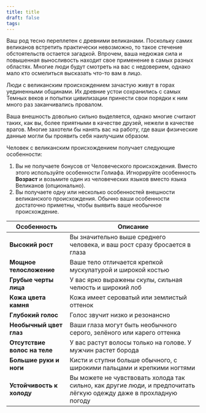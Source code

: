 ```yaml
---
title: title
draft: false
tags:
---
```

Ваш род тесно переплетен с древними великанами. Поскольку самих великанов встретить практически невозможно, то такое стечение обстоятельств остается загадкой. Впрочем, ваша недюжая сила и повышенная выносливость находит свое применение в самых разных областях. Многие люди будут смотреть на вас с недоверием, однако мало кто осмелиться высказать что-то вам в лицо.

Люди с великанским происхождением зачастую живут в горах уединенными общинами. Их древние устои сохранились с самых Темных веков и попытки цивилизации принести свои порядки к ним много раз заканчивались провалом.

Ваша внешность довольно сильно выделяется, однако многие считают таких, как вы, более приятными в качестве друзей, нежели в качестве врагов. Многие захотели бы нанять вас на работу, где ваши физические данные могли бы проявить себя наилучшим образом.

Человек с великанским происхождением получает следующие особенности:
1. Вы не получаете бонусов от Человеческого происхождения. Вместо этого используйте особенности Голиафа. Игнорируйте особенность **Возраст** и возьмите один из человеческих языков вместо языка Великанов (опционально).
2. Вы получаете одну или несколько особенностей внешности великанского происхождения. Обычно ваши особенности достаточно приметны, чтобы выявить ваше необычное происхождение.

| Особенность                  | Описание                                                                                                           |
| ---------------------------- | ------------------------------------------------------------------------------------------------------------------ |
| **Высокий рост**             | Вы значительно выше среднего человека, и ваш рост сразу бросается в глаза                                          |
| **Мощное телосложение**      | Ваше тело отличается крепкой мускулатурой и широкой костью                                                         |
| **Грубые черты лица**        | У вас ярко выражены скулы, сильная челюсть и широкий лоб                                                           |
| **Кожа цвета камня**         | Кожа имеет сероватый или землистый оттенок                                                                         |
| **Глубокий голос**           | Голос звучит низко и резонансно                                                                                    |
| **Необычный цвет глаз**      | Ваши глаза могут быть необычного серого, зелёного или карего оттенка                                               |
| **Отсутствие волос на теле** | У вас растут волосы только на голове. У мужчин растет борода                                                       |
| **Большие руки и ноги**      | Кисти и ступни больше обычного, с широкими пальцами и крепкими ногтями                                             |
| **Устойчивость к холоду**    | Вы можете не чувствовать холода так сильно, как другие люди, и предпочитать лёгкую одежду даже в прохладную погоду |
